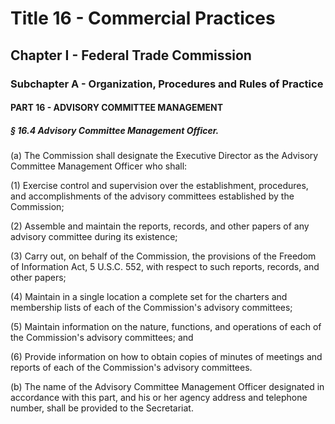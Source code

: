 
# Title 16 - Commercial Practices
## Chapter I - Federal Trade Commission
### Subchapter A - Organization, Procedures and Rules of Practice
#### PART 16 - ADVISORY COMMITTEE MANAGEMENT
##### § 16.4 Advisory Committee Management Officer.

(a) The Commission shall designate the Executive Director as the Advisory Committee Management Officer who shall:

(1) Exercise control and supervision over the establishment, procedures, and accomplishments of the advisory committees established by the Commission;

(2) Assemble and maintain the reports, records, and other papers of any advisory committee during its existence;

(3) Carry out, on behalf of the Commission, the provisions of the Freedom of Information Act, 5 U.S.C. 552, with respect to such reports, records, and other papers;

(4) Maintain in a single location a complete set for the charters and membership lists of each of the Commission's advisory committees;

(5) Maintain information on the nature, functions, and operations of each of the Commission's advisory committees; and

(6) Provide information on how to obtain copies of minutes of meetings and reports of each of the Commission's advisory committees.

(b) The name of the Advisory Committee Management Officer designated in accordance with this part, and his or her agency address and telephone number, shall be provided to the Secretariat.
